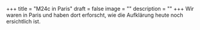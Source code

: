 +++
title = "M24c in Paris"
draft = false
image = ""
description = ""
+++
Wir waren in Paris und haben dort erforscht, wie die Aufklärung heute noch ersichtlich ist.